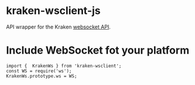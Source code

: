 # kraken-wsclient-js

API wrapper for the Kraken [websocket API](https://docs.kraken.com/websockets/).

# Include WebSocket fot your platform

```
import {  KrakenWs } from 'kraken-wsclient';
const WS = require('ws');
KrakenWs.prototype.ws = WS;
```